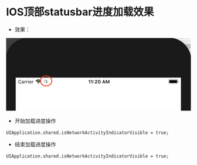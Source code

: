 # IOS顶部statusbar进度加载效果

- 效果：

![效果](./1.png)

- 开始加载进度操作

```
UIApplication.shared.isNetworkActivityIndicatorVisible = true;
```

- 结束加载进度操作

```
UIApplication.shared.isNetworkActivityIndicatorVisible = true;
```